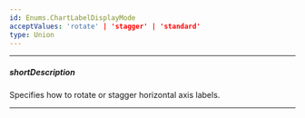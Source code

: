 ```yaml
---
id: Enums.ChartLabelDisplayMode
acceptValues: 'rotate' | 'stagger' | 'standard'
type: Union
---
```

---
##### shortDescription
Specifies how to rotate or stagger horizontal axis labels.

---
<!--
dxChartOptions.commonAxisSettings.label.displayMode(api-reference/10 UI Components/dxChart/1 Configuration/commonAxisSettings/label/displayMode.md)(viz/chart.d.ts)
-->